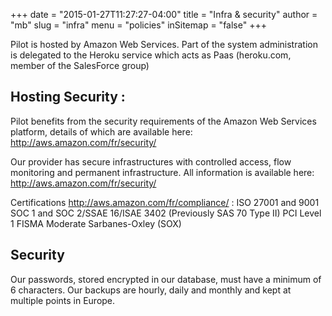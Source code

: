 +++
date        = "2015-01-27T11:27:27-04:00"
title       = "Infra & security"
author      = "mb"
slug        = "infra"
menu        = "policies"
inSitemap   = "false"
+++

Pilot is hosted by Amazon Web Services.
Part of the system administration is delegated to the Heroku service which acts as Paas (heroku.com, member of the SalesForce group)

## Hosting Security :

Pilot benefits from the security requirements of the Amazon Web Services platform, details of which are available here: http://aws.amazon.com/fr/security/

Our provider has secure infrastructures with controlled access, flow monitoring and permanent infrastructure.
All information is available here: http://aws.amazon.com/fr/security/

Certifications http://aws.amazon.com/fr/compliance/ : 
    ISO 27001 and 9001
    SOC 1 and SOC 2/SSAE 16/ISAE 3402 (Previously SAS 70 Type II) PCI Level 1
    FISMA Moderate
    Sarbanes-Oxley (SOX)

## Security

Our passwords, stored encrypted in our database, must have a minimum of 6 characters.
Our backups are hourly, daily and monthly and kept at multiple points in Europe.

<!-- Une sauvegarde de la base de données est réalisée toutes les heures avec rétention sur 150 heures.

Une sauvegarde quotidienne (6h, heure de Paris) avec rétention sur 90 jours.

Une sauvegarde mensuelle (premier jours du mois) avec rétentions sur 12 mois.

Une sauvegarde des fichiers médias est réalisée chaque heure.

Les sauvegardes sont dupliquées en plusieurs points en Europe (Irlande, France, Allemagne)

Des procédures automatisées permettent de contrôler que les mécanismes de sauvegardes fonctionnent correctement.

Nous bénéficions d’un Plan de Reprise d’Activité automatisé activant un serveur applicatif secondaire en cas de défaillance majeure du serveur principal.

Le serveur de secours est activé une fois par mois pour contrôle. -->